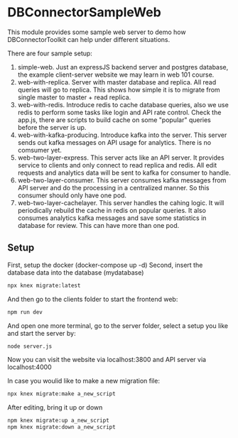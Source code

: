# DBConnectorSampleWeb
This module provides some sample web server to demo how DBConnectorToolkit can help under different situations.

There are four sample setup:
1) simple-web. Just an expressJS backend server and postgres database, the example client-server website we may learn in web 101 course.
2) web-with-replica. Server with master database and replica. All read queries will go to replica. This shows how simple it is to migrate from single master to master + read replica.
2) web-with-redis. Introduce redis to cache database queries, also we use redis to perform some tasks like login and API rate control.
Check the app.js, there are scripts to build cache on some "popular" queries before the server is up.
3) web-with-kafka-producing. Introduce kafka into the server. This server sends out kafka messages on API usage for analytics. There is no comsumer yet.
4) web-two-layer-express. This server acts like an API server. It provides service to clients and only connect to read replica and redis. All edit requests and analytics data will be sent to kafka for consumer to handle.
5) web-two-layer-consumer. This server consumes kafka messages from API server and do the processing in a centralized manner. So this consumer should only have one pod.
6) web-two-layer-cachelayer. This server handles the cahing logic. It will periodically rebuild the cache in redis on popular queries. It also consumes analytics kafka messages and save some statistics in database for review. 
This can have more than one pod.

## Setup
First, setup the docker (docker-compose up -d)
Second, insert the database data into the database (mydatabase)
``` sh
npx knex migrate:latest
```
And then go to the clients folder to start the frontend web:
``` sh
npm run dev
```
And open one more terminal, go to the server folder, select a setup you like and start the server by:
``` sh
node server.js
```
Now you can visit the website via localhost:3800 and API server via localhost:4000

In case you woulid like to make a new migration file: 
``` sh
npx knex migrate:make a_new_script
```
After editing, bring it up or down
``` sh
npm knex migrate:up a_new_script
npm knex migrate:down a_new_script
```


